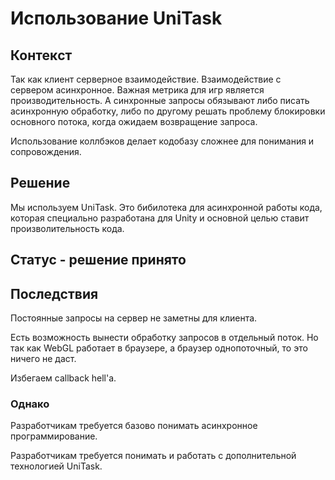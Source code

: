 # Использование UniTask
## Контекcт
Так как клиент серверное взаимодействие. Взаимодействие с сервером асинхронное. Важная метрика для игр является производительность. А синхронные запросы обязывают либо писать асинхронную обработку, либо по другому решать проблему блокировки основного потока, когда ожидаем возвращение запроса.

Использование коллбэков делает кодобазу сложнее для понимания и сопровождения.

## Решение
Мы используем UniTask. Это бибилотека для асинхронной работы кода, которая специально разработана для Unity и основной целью ставит произволительность кода.

## Статус - решение принято

## Последствия
Постоянные запросы на сервер не заметны для клиента.

Есть возможность вынести обработку запросов в отдельный поток. Но так как WebGL работает в браузере, а браузер однопоточный, то это ничего не даст.

Избегаем callback hell'а.

### Однако
Разработчикам требуется базово понимать асинхронное программирование.

Разработчикам требуется понимать и работать с дополнительной технологией UniTask.